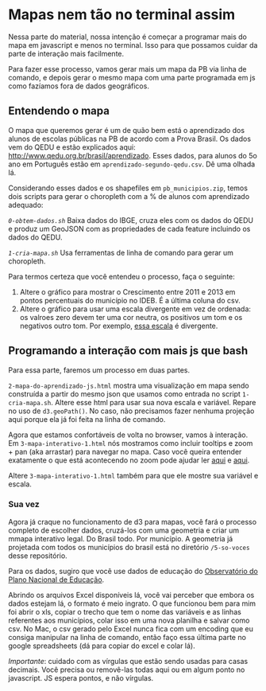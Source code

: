 # Mapas nem tão no terminal assim

Nessa parte do material, nossa intenção é começar a programar mais do mapa em javascript e menos no terminal. Isso para que possamos cuidar da parte de interação mais facilmente.

Para fazer esse processo, vamos gerar mais um mapa da PB via linha de comando, e depois gerar o mesmo mapa com uma parte programada em js como fazíamos fora de dados geográficos.

## Entendendo o mapa

O mapa que queremos gerar é um de quão bem está o aprendizado dos alunos de escolas públicas na PB de acordo com a Prova Brasil. Os dados vem do QEDU e estão explicados aqui: http://www.qedu.org.br/brasil/aprendizado. Esses dados, para alunos do 5o ano em Português estão em `aprendizado-segundo-qedu.csv`. Dê uma olhada lá.

Considerando esses dados e os shapefiles em `pb_municipios.zip`, temos dois scripts para gerar o choropleth com a % de alunos com aprendizado adequado:

*`0-obtem-dados.sh`* Baixa dados do IBGE, cruza eles com os dados do QEDU e produz um GeoJSON com as propriedades de cada feature incluindo os dados do QEDU.

*`1-cria-mapa.sh`* Usa ferramentas de linha de comando para gerar um choropleth.

Para termos certeza que você entendeu o processo, faça o seguinte:

1. Altere o gráfico para mostrar o Crescimento entre 2011 e 2013 em pontos percentuais do município no IDEB. É a última coluna do csv.
2. Altere o gráfico para usar uma escala divergente em vez de ordenada: os valroes zero devem ter uma cor neutra, os positivos um tom e os negativos outro tom. Por exemplo, [essa escala](https://github.com/d3/d3-scale-chromatic#schemeBrBG) é divergente.

## Programando a interação com mais js que bash

Para essa parte, faremos um processo em duas partes.

`2-mapa-do-aprendizado-js.html` mostra uma visualização em mapa sendo construída a partir do mesmo json que usamos como entrada no script `1-cria-mapa.sh`. Altere esse html para usar sua nova escala e variável. Repare no uso de `d3.geoPath()`. No caso, não precisamos fazer nenhuma projeção aqui porque ela já foi feita na linha de comando.

Agora que estamos confortáveis de volta no browser, vamos à interação. Em `3-mapa-interativo-1.html` nós mostramos como incluir tooltips e zoom + pan (aka arrastar) para navegar no mapa. Caso você queira entender exatamente o que está acontecendo no zoom pode ajudar ler [aqui](http://www.puzzlr.org/zoom-in-d3v4-minimal-example/) e [aqui](https://bl.ocks.org/puzzler10/91a6b53d4237c97752d0e466443dad0b).

Altere `3-mapa-interativo-1.html` também para que ele mostre sua variável e escala.

### Sua vez

Agora já craque no funcionamento de d3 para mapas, você fará o processo completo de escolher dados, cruzá-los com uma geometria e criar um mmapa interativo legal. Do Brasil todo. Por município. A geometria já projetada com todos os municípios do brasil está no diretório `/5-so-voces` desse repositório. 

Para os dados, sugiro que você use dados de educação do [Observatório do Plano Nacional de Educação](http://www.observatoriodopne.org.br/downloads).

Abrindo os arquivos Excel disponíveis lá, você vai perceber que embora os dados estejam lá, o formato é meio ingrato. O que funcionou bem para mim foi abrir o xls, copiar o trecho que tem o nome das variáveis e as linhas referentes aos municípios, colar isso em uma nova planilha e salvar como csv. No Mac, o csv gerado pelo Excel nunca fica com um encoding que eu consiga manipular na linha de comando, então faço essa última parte no google spreadsheets (dá para copiar do excel e colar lá).

*Importante*: cuidado com as vírgulas que estão sendo usadas para casas decimais. Você precisa ou removê-las todas aqui ou em algum ponto no javascript. JS espera pontos, e não vírgulas.

